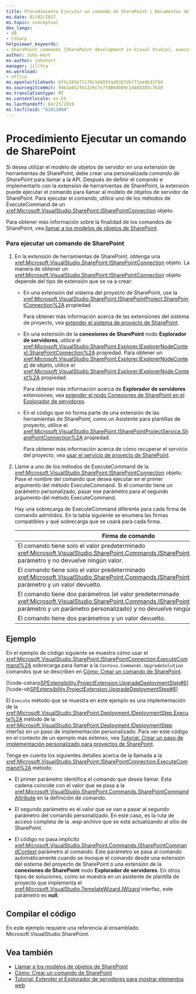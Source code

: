 ```yaml
---
title: Procedimiento Ejecutar un comando de SharePoint | Documentos de Microsoft
ms.date: 02/02/2017
ms.topic: conceptual
dev_langs:
- VB
- CSharp
helpviewer_keywords:
- SharePoint commands [SharePoint development in Visual Studio], executing
author: John-Hart
ms.author: johnhart
manager: jillfra
ms.workload:
- office
ms.openlocfilehash: 6f5c285e71179c5dd59fad0357dbf71ee4b32f9d
ms.sourcegitcommit: 94b3a052fb1229c7e7f8804b09c1d403385c7630
ms.translationtype: MT
ms.contentlocale: es-ES
ms.lasthandoff: 04/23/2019
ms.locfileid: "62813894"
---
```

# <a name="how-to-execute-a-sharepoint-command"></a>Procedimiento Ejecutar un comando de SharePoint
  Si desea utilizar el modelo de objetos de servidor en una extensión de herramientas de SharePoint, debe crear una personalizada *comando de SharePoint* para llamar a la API. Después de definir el comando e implementarlo con la extensión de herramientas de SharePoint, la extensión puede ejecutar el comando para llamar al modelo de objetos de servidor de SharePoint. Para ejecutar el comando, utilice uno de los métodos de ExecuteCommand de un <xref:Microsoft.VisualStudio.SharePoint.ISharePointConnection> objeto.

 Para obtener más información sobre la finalidad de los comandos de SharePoint, vea [llamar a los modelos de objetos de SharePoint](../sharepoint/calling-into-the-sharepoint-object-models.md).

### <a name="to-execute-a-sharepoint-command"></a>Para ejecutar un comando de SharePoint

1. En la extensión de herramientas de SharePoint, obtenga una <xref:Microsoft.VisualStudio.SharePoint.ISharePointConnection> objeto. La manera de obtener un <xref:Microsoft.VisualStudio.SharePoint.ISharePointConnection> objeto depende del tipo de extensión que se va a crear:

    - En una extensión del sistema del proyecto de SharePoint, use la <xref:Microsoft.VisualStudio.SharePoint.ISharePointProject.SharePointConnection%2A> propiedad.

         Para obtener más información acerca de las extensiones del sistema de proyecto, vea [extender el sistema de proyecto de SharePoint](../sharepoint/extending-the-sharepoint-project-system.md).

    - En una extensión de la **conexiones de SharePoint** nodo **Explorador de servidores**, utilice el <xref:Microsoft.VisualStudio.SharePoint.Explorer.IExplorerNodeContext.SharePointConnection%2A> propiedad. Para obtener un <xref:Microsoft.VisualStudio.SharePoint.Explorer.IExplorerNodeContext> de objeto, utilice el <xref:Microsoft.VisualStudio.SharePoint.Explorer.IExplorerNode.Context%2A> propiedad.

         Para obtener más información acerca de **Explorador de servidores** extensiones, vea [extender el nodo Conexiones de SharePoint en el Explorador de servidores](../sharepoint/extending-the-sharepoint-connections-node-in-server-explorer.md).

    - En el código que no forma parte de una extensión de las herramientas de SharePoint, como un Asistente para plantillas de proyecto, utilice el <xref:Microsoft.VisualStudio.SharePoint.ISharePointProjectService.SharePointConnection%2A> propiedad.

         Para obtener más información acerca de cómo recuperar el servicio del proyecto, vea [usar el servicio de proyecto de SharePoint](../sharepoint/using-the-sharepoint-project-service.md).

2. Llame a uno de los métodos de ExecuteCommand de la <xref:Microsoft.VisualStudio.SharePoint.ISharePointConnection> objeto. Pase el nombre del comando que desea ejecutar en el primer argumento del método ExecuteCommand. Si el comando tiene un parámetro personalizado, pasar ese parámetro para el segundo argumento del método ExecuteCommand.

     Hay una sobrecarga de ExecuteCommand diferente para cada firma de comando admitidos. En la tabla siguiente se enumera las firmas compatibles y qué sobrecarga que se usará para cada firma.

    |Firma de comando|Sobrecarga ExecuteCommand que usar|
    |-----------------------|------------------------------------|
    |El comando tiene solo el valor predeterminado <xref:Microsoft.VisualStudio.SharePoint.Commands.ISharePointCommandContext> parámetro y no devuelve ningún valor.|<xref:Microsoft.VisualStudio.SharePoint.ISharePointConnection.ExecuteCommand%2A>|
    |El comando tiene solo el valor predeterminado <xref:Microsoft.VisualStudio.SharePoint.Commands.ISharePointCommandContext> parámetro y un valor devuelto.|<xref:Microsoft.VisualStudio.SharePoint.ISharePointConnection.ExecuteCommand%2A>|
    |El comando tiene dos parámetros (el valor predeterminado <xref:Microsoft.VisualStudio.SharePoint.Commands.ISharePointCommandContext> parámetro y un parámetro personalizado) y no devuelve ningún valor.|<xref:Microsoft.VisualStudio.SharePoint.ISharePointConnection.ExecuteCommand%2A>|
    |El comando tiene dos parámetros y un valor devuelto.|<xref:Microsoft.VisualStudio.SharePoint.ISharePointConnection.ExecuteCommand%2A>|

## <a name="example"></a>Ejemplo
 En el ejemplo de código siguiente se muestra cómo usar el <xref:Microsoft.VisualStudio.SharePoint.ISharePointConnection.ExecuteCommand%2A> sobrecarga para llamar a la `Contoso.Commands.UpgradeSolution` comandos que se describen en [Cómo: Crear un comando de SharePoint](../sharepoint/how-to-create-a-sharepoint-command.md).

 [!code-csharp[SPExtensibility.ProjectExtension.UpgradeDeploymentStep#6](../sharepoint/codesnippet/CSharp/UpgradeDeploymentStep/deploymentstepextension/upgradestep.cs#6)]
 [!code-vb[SPExtensibility.ProjectExtension.UpgradeDeploymentStep#6](../sharepoint/codesnippet/VisualBasic/upgradedeploymentstep/deploymentstepextension/upgradestep.vb#6)]

 El `Execute` método que se muestra en este ejemplo es una implementación de la <xref:Microsoft.VisualStudio.SharePoint.Deployment.IDeploymentStep.Execute%2A> método de la <xref:Microsoft.VisualStudio.SharePoint.Deployment.IDeploymentStep> interfaz en un paso de implementación personalizado. Para ver este código en el contexto de un ejemplo más extenso, vea [Tutorial: Crear un paso de implementación personalizado para proyectos de SharePoint](../sharepoint/walkthrough-creating-a-custom-deployment-step-for-sharepoint-projects.md).

 Tenga en cuenta los siguientes detalles acerca de la llamada a la <xref:Microsoft.VisualStudio.SharePoint.ISharePointConnection.ExecuteCommand%2A> método:

- El primer parámetro identifica el comando que desea llamar. Esta cadena coincide con el valor que se pasa a la <xref:Microsoft.VisualStudio.SharePoint.Commands.SharePointCommandAttribute> en la definición de comando.

- El segundo parámetro es el valor que se van a pasar al segundo parámetro del comando personalizado. En este caso, es la ruta de acceso completa de la *.wsp* archivo que se está actualizando al sitio de SharePoint.

- El código no pasa implícito <xref:Microsoft.VisualStudio.SharePoint.Commands.ISharePointCommandContext> parámetro al comando. Este parámetro se pasa al comando automáticamente cuando se invoque el comando desde una extensión del sistema del proyecto de SharePoint o una extensión de la **conexiones de SharePoint** nodo **Explorador de servidores**. En otros tipos de soluciones, como se muestra en un asistente de plantilla de proyecto que implementa el <xref:Microsoft.VisualStudio.TemplateWizard.IWizard> interfaz, este parámetro es **null**.

## <a name="compile-the-code"></a>Compilar el código
 En este ejemplo requiere una referencia al ensamblado Microsoft.VisualStudio.SharePoint.

## <a name="see-also"></a>Vea también
- [Llamar a los modelos de objetos de SharePoint](../sharepoint/calling-into-the-sharepoint-object-models.md)
- [Cómo: Crear un comando de SharePoint](../sharepoint/how-to-create-a-sharepoint-command.md)
- [Tutorial: Extender el Explorador de servidores para mostrar elementos web](../sharepoint/walkthrough-extending-server-explorer-to-display-web-parts.md)
